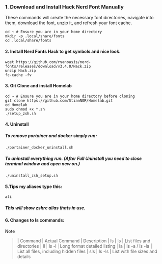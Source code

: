 ### 1. Download and Install Hack Nerd Font Manually

These commands will create the necessary font directories, navigate into them, download the font, unzip it, and refresh your font cache.
```
cd ~ # Ensure you are in your home directory
mkdir -p .local/share/fonts 
cd .local/share/fonts
```

#### 2. Install Nerd Fonts Hack to get symbols and nice look.
```
wget https://github.com/ryanoasis/nerd-fonts/releases/download/v3.4.0/Hack.zip
unzip Hack.zip
fc-cache -fv
```

#### 3. Git Clone and install Homelab
```
cd ~ # Ensure you are in your home directory before cloning
git clone https://github.com/StianNOR/Homelab.git
cd Homelab
sudo chmod +x *.sh
./setup_zsh.sh
```


#### 4. Uninstall
##### To remove portainer and docker simply run:
```
./portainer_docker_uninstall.sh
```

##### To uninstall everything run. (After Full Uninstall you need to close terminal window and open new on.)
```
./uninstall_zsh_setup.sh
```

#### 5.Tips my aliases type this:
```
ali
```
##### This will show zshrc alias thats in use.



#### 6. Changes to ls commands:

> [!NOTE]

>| Command |	Actual Command  | Description
>| ls	    |       ls        | List files and directories
>| ll      |    	ls -l	      | Long format detailed listing
>| la	    | ls -a / ls -la  | List all files, including hidden files
>| sls	    |     ls -ls	    | List with file sizes and details
